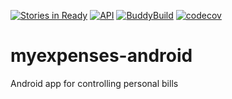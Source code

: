 [![Stories in Ready](https://badge.waffle.io/jonathanrz/myexpenses-android.svg?label=ready&title=Ready)](http://waffle.io/jonathanrz/myexpenses-android)
[![API](https://img.shields.io/badge/API-19%2B-orange.svg?style=flat)](https://android-arsenal.com/api?level=19)
[![BuddyBuild](https://dashboard.buddybuild.com/api/statusImage?appID=581b35e676607e0100c610ec&branch=master&build=latest)](https://dashboard.buddybuild.com/apps/581b35e676607e0100c610ec/build/latest?branch=master)
[![codecov](https://codecov.io/gh/jonathanrz/myexpenses-android/branch/master/graph/badge.svg)](https://codecov.io/gh/jonathanrz/myexpenses-android)

# myexpenses-android

Android app for controlling personal bills
